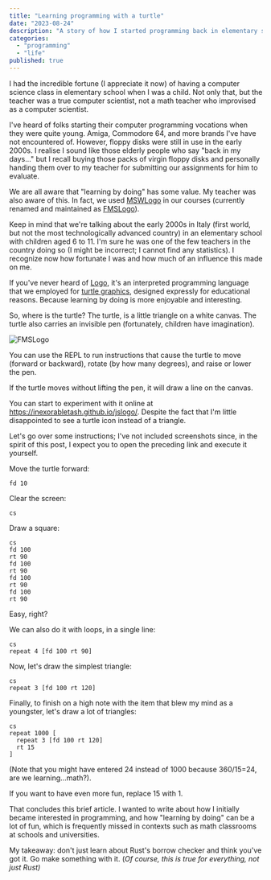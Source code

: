 ```yaml
---
title: "Learning programming with a turtle"
date: "2023-08-24"
description: "A story of how I started programming back in elementary school (second grade), with a virtual turtle."
categories:
  - "programming"
  - "life"
published: true
---
```


I had the incredible fortune (I appreciate it now) of having a computer science class in elementary school when I was a child. Not only that, but the teacher was a true computer scientist, not a math teacher who improvised as a computer scientist.

I've heard of folks starting their computer programming vocations when they were quite young. Amiga, Commodore 64, and more brands I've have not encountered of. However, floppy disks were still in use in the early 2000s. I realise I sound like those elderly people who say "back in my days..." but I recall buying those packs of virgin floppy disks and personally handing them over to my teacher for submitting our assignments for him to evaluate.

We are all aware that "learning by doing" has some value. My teacher was also aware of this. In fact, we used [MSWLogo](https://en.wikipedia.org/wiki/MSWLogo) in our courses (currently renamed and maintained as [FMSLogo](https://fmslogo.sourceforge.io/)).

Keep in mind that we're talking about the early 2000s in Italy (first world, but not the most technologically advanced country) in an elementary school with children aged 6 to 11. I'm sure he was one of the few teachers in the country doing so (I might be incorrect; I cannot find any statistics). I recognize now how fortunate I was and how much of an influence this made on me.

If you've never heard of [Logo](https://en.wikipedia.org/wiki/Logo_(programming_language)), it's an interpreted programming language that we employed for [turtle graphics](https://en.wikipedia.org/wiki/Turtle_graphics), designed expressly for educational reasons. Because learning by doing is more enjoyable and interesting.

So, where is the turtle? The turtle, is a little triangle on a white canvas. The turtle also carries an invisible pen (fortunately, children have imagination).

<img src="/static/images/learning-programming-with-a-turtle/FMSLogo.webp" loading="lazy" alt="FMSLogo" />

You can use the REPL to run instructions that cause the turtle to move (forward or backward), rotate (by how many degrees), and raise or lower the pen.

If the turtle moves without lifting the pen, it will draw a line on the canvas.

You can start to experiment with it online at https://inexorabletash.github.io/jslogo/. Despite the fact that I'm little disappointed to see a turtle icon instead of a triangle.

Let's go over some instructions; I've not included screenshots since, in the spirit of this post, I expect you to open the preceding link and execute it yourself.

Move the turtle forward:
```
fd 10
```

Clear the screen:
```
cs
```

Draw a square:
```
cs
fd 100
rt 90
fd 100
rt 90
fd 100
rt 90
fd 100
rt 90
```

Easy, right?

We can also do it with loops, in a single line:
```
cs
repeat 4 [fd 100 rt 90]
```

Now, let's draw the simplest triangle:
```
cs
repeat 3 [fd 100 rt 120]
```

Finally, to finish on a high note with the item that blew my mind as a youngster, let's draw a lot of triangles:
```
cs
repeat 1000 [
  repeat 3 [fd 100 rt 120]
  rt 15
]
```
(Note that you might have entered 24 instead of 1000 because 360/15=24, are we learning...math?).

If you want to have even more fun, replace 15 with 1.

That concludes this brief article. I wanted to write about how I initially became interested in programming, and how "learning by doing" can be a lot of fun, which is frequently missed in contexts such as math classrooms at schools and universities.

My takeaway: don't just learn about Rust's borrow checker and think you've got it. Go make something with it. (*Of course, this is true for everything, not just Rust)*
